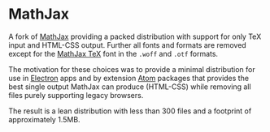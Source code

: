 # MathJax

A fork of [MathJax](https://github.com/mathjax/MathJax) providing a packed
distribution with support for only TeX input and HTML-CSS output. Further all
fonts and formats are removed except for the
[MathJax TeX](http://docs.mathjax.org/en/latest/font-support.html#mathjax-font-support)
font in the `.woff` and `.otf` formats.

The motivation for these choices was to provide a minimal distribution for use
in [Electron](https://github.com/atom/electron) apps and by extension
[Atom](https://github.com/atom/atom) packages that provides the best single
output MathJax can produce (HTML-CSS) while removing all files purely supporting
legacy browsers.

The result is a lean distribution with less than 300 files and a footprint of
approximately 1.5MB.
